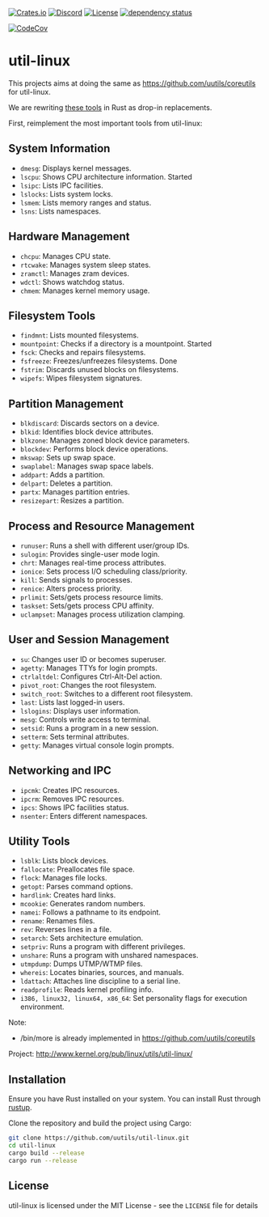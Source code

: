 [![Crates.io](https://img.shields.io/crates/v/util-linux.svg)](https://crates.io/crates/util-linux)
[![Discord](https://img.shields.io/badge/discord-join-7289DA.svg?logo=discord&longCache=true&style=flat)](https://discord.gg/wQVJbvJ)
[![License](http://img.shields.io/badge/license-MIT-blue.svg)](https://github.com/uutils/util-linux/blob/main/LICENSE)
[![dependency status](https://deps.rs/repo/github/uutils/util-linux/status.svg)](https://deps.rs/repo/github/uutils/util-linux)

[![CodeCov](https://codecov.io/gh/uutils/util-linux/branch/master/graph/badge.svg)](https://codecov.io/gh/uutils/util-linux)

# util-linux

This projects aims at doing the same as https://github.com/uutils/coreutils for util-linux.

We are rewriting [these tools](https://github.com/util-linux/util-linux) in Rust as drop-in replacements.

First, reimplement the most important tools from util-linux:

## System Information
- `dmesg`: Displays kernel messages.
- `lscpu`: Shows CPU architecture information.
  Started
- `lsipc`: Lists IPC facilities.
- `lslocks`: Lists system locks.
- `lsmem`: Lists memory ranges and status.
- `lsns`: Lists namespaces.

## Hardware Management
- `chcpu`: Manages CPU state.
- `rtcwake`: Manages system sleep states.
- `zramctl`: Manages zram devices.
- `wdctl`: Shows watchdog status.
- `chmem`: Manages kernel memory usage.

## Filesystem Tools
- `findmnt`: Lists mounted filesystems.
- `mountpoint`: Checks if a directory is a mountpoint.
  Started
- `fsck`: Checks and repairs filesystems.
- `fsfreeze`: Freezes/unfreezes filesystems.
  Done
- `fstrim`: Discards unused blocks on filesystems.
- `wipefs`: Wipes filesystem signatures.

## Partition Management
- `blkdiscard`: Discards sectors on a device.
- `blkid`: Identifies block device attributes.
- `blkzone`: Manages zoned block device parameters.
- `blockdev`: Performs block device operations.
- `mkswap`: Sets up swap space.
- `swaplabel`: Manages swap space labels.
- `addpart`: Adds a partition.
- `delpart`: Deletes a partition.
- `partx`: Manages partition entries.
- `resizepart`: Resizes a partition.

## Process and Resource Management
- `runuser`: Runs a shell with different user/group IDs.
- `sulogin`: Provides single-user mode login.
- `chrt`: Manages real-time process attributes.
- `ionice`: Sets process I/O scheduling class/priority.
- `kill`: Sends signals to processes.
- `renice`: Alters process priority.
- `prlimit`: Sets/gets process resource limits.
- `taskset`: Sets/gets process CPU affinity.
- `uclampset`: Manages process utilization clamping.

## User and Session Management
- `su`: Changes user ID or becomes superuser.
- `agetty`: Manages TTYs for login prompts.
- `ctrlaltdel`: Configures Ctrl-Alt-Del action.
- `pivot_root`: Changes the root filesystem.
- `switch_root`: Switches to a different root filesystem.
- `last`: Lists last logged-in users.
- `lslogins`: Displays user information.
- `mesg`: Controls write access to terminal.
- `setsid`: Runs a program in a new session.
- `setterm`: Sets terminal attributes.
- `getty`: Manages virtual console login prompts.

## Networking and IPC
- `ipcmk`: Creates IPC resources.
- `ipcrm`: Removes IPC resources.
- `ipcs`: Shows IPC facilities status.
- `nsenter`: Enters different namespaces.

## Utility Tools
- `lsblk`: Lists block devices.
- `fallocate`: Preallocates file space.
- `flock`: Manages file locks.
- `getopt`: Parses command options.
- `hardlink`: Creates hard links.
- `mcookie`: Generates random numbers.
- `namei`: Follows a pathname to its endpoint.
- `rename`: Renames files.
- `rev`: Reverses lines in a file.
- `setarch`: Sets architecture emulation.
- `setpriv`: Runs a program with different privileges.
- `unshare`: Runs a program with unshared namespaces.
- `utmpdump`: Dumps UTMP/WTMP files.
- `whereis`: Locates binaries, sources, and manuals.
- `ldattach`: Attaches line discipline to a serial line.
- `readprofile`: Reads kernel profiling info.
- `i386, linux32, linux64, x86_64`: Set personality flags for execution environment.

Note:
* /bin/more is already implemented in https://github.com/uutils/coreutils

Project:
http://www.kernel.org/pub/linux/utils/util-linux/

## Installation

Ensure you have Rust installed on your system. You can install Rust through [rustup](https://rustup.rs/).

Clone the repository and build the project using Cargo:

```bash
git clone https://github.com/uutils/util-linux.git
cd util-linux
cargo build --release
cargo run --release
```

## License

util-linux is licensed under the MIT License - see the `LICENSE` file for details
